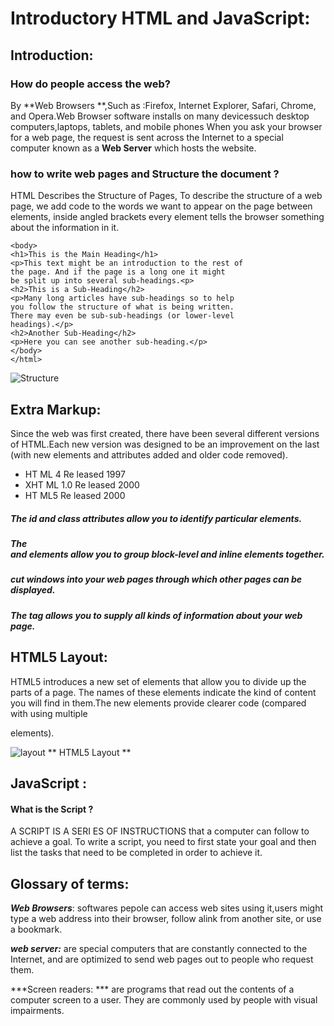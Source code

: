  # Introductory HTML and JavaScript:
 ## Introduction: 
### How do people access the web?
By **Web Browsers **,Such as :Firefox, Internet Explorer, Safari,
Chrome, and Opera.Web Browser software installs on many devicessuch desktop computers,laptops, tablets, and mobile phones
When you ask your browser for a web page, the request is sent
across the Internet to a special computer known as a **Web Server** which hosts the website.

### how to write web pages and Structure the document ?
HTML Describes the Structure of Pages, To
describe the structure of a web page, we add code to the words we want to appear on the page between elements, inside angled brackets 
every element tells the browser something about the information in it.


``` <html>
<body>
<h1>This is the Main Heading</h1>
<p>This text might be an introduction to the rest of
the page. And if the page is a long one it might
be split up into several sub-headings.<p>
<h2>This is a Sub-Heading</h2>
<p>Many long articles have sub-headings so to help
you follow the structure of what is being written.
There may even be sub-sub-headings (or lower-level
headings).</p>
<h2>Another Sub-Heading</h2>
<p>Here you can see another sub-heading.</p>
</body>
</html> 
```
![Structure](https://replit.com/@rawnaqaburumman/Reading-notes#structure.PNG)

## Extra Markup: 
Since the web was first created, there have been several different versions of HTML.Each new version was designed to be an improvement on the last (with new elements and attributes added and older code
removed).

* HT ML 4 Re leased 1997
* XHT ML 1.0 Re leased 2000
* HT ML5 Re leased 2000

##### The id and class attributes allow you to identify particular elements.

##### The <div> and <span> elements allow you to group block-level and inline elements together.
##### <iframes> cut windows into your web pages through which other pages can be displayed.
##### The <meta> tag allows you to supply all kinds of information about your web page.

## HTML5 Layout: 
HTML5 introduces a new set of elements that allow you to divide up the parts of a page. The names of these elements indicate the kind of content you will find in them.The new elements provide clearer code (compared with using multiple <div> elements).

![layout ](https://static.packt-cdn.com/products/9781849694742/graphics/4742_02_04.jpg)
**  HTML5 Layout **


## JavaScript :
#### What is the Script ?
A SCRIPT IS A SERI ES OF INSTRUCTIONS that a computer can follow to achieve a goal. To write a script, you need to first state your goal and then list the tasks that need to be completed in order to achieve it.

















## Glossary of terms:
***Web Browsers***: softwares pepole can access web sites using it,users might type a web address into their browser, follow alink from another site, or use a bookmark.

***web server:*** are special computers that are constantly connected to the Internet, and are optimized to send web pages
out to people who request them.

***Screen readers: *** are programs that read out the contents of a computer screen to a user. They are commonly used by people with visual impairments.

